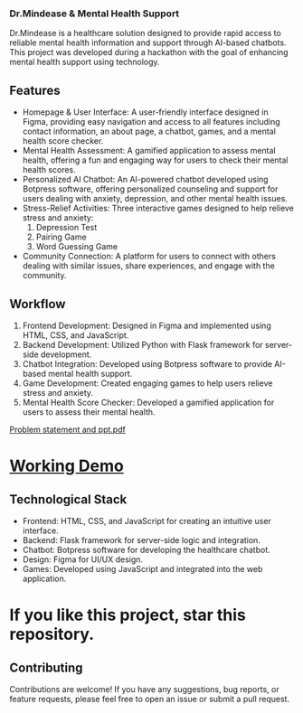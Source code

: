 ### Dr.Mindease & Mental Health Support

Dr.Mindease is a healthcare solution designed to provide rapid access to reliable mental health information and support through AI-based chatbots. This project was developed during a hackathon with the goal of enhancing mental health support using technology.

## Features
- Homepage & User Interface: A user-friendly interface designed in Figma, providing easy navigation and access to all features including contact information, an about page, a chatbot, games, and a mental health score checker.
- Mental Health Assessment: A gamified application to assess mental health, offering a fun and engaging way for users to check their mental health scores.
- Personalized AI Chatbot: An AI-powered chatbot developed using Botpress software, offering personalized counseling and support for users dealing with anxiety, depression, and other mental health issues.
- Stress-Relief Activities: Three interactive games designed to help relieve stress and anxiety:
  1. Depression Test
  2. Pairing Game
  3. Word Guessing Game
- Community Connection: A platform for users to connect with others dealing with similar issues, share experiences, and engage with the community.

## Workflow
1. Frontend Development: Designed in Figma and implemented using HTML, CSS, and JavaScript.
2. Backend Development: Utilized Python with Flask framework for server-side development.
3. Chatbot Integration: Developed using Botpress software to provide AI-based mental health support.
4. Game Development: Created engaging games to help users relieve stress and anxiety.
5. Mental Health Score Checker: Developed a gamified application for users to assess their mental health.

[Problem statement and ppt.pdf](https://github.com/yansh985/Dr-Mindease/files/15451697/Problem.statement.and.ppt.pdf)

# [Working Demo](https://youtu.be/A_076KxpqeQ?feature=shared)

## Technological Stack
- Frontend: HTML, CSS, and JavaScript for creating an intuitive user interface.
- Backend: Flask framework for server-side logic and integration.
- Chatbot: Botpress software for developing the healthcare chatbot.
- Design: Figma for UI/UX design.
- Games: Developed using JavaScript and integrated into the web application.

# If you like this project, star this repository.

## Contributing
Contributions are welcome! If you have any suggestions, bug reports, or feature requests, please feel free to open an issue or submit a pull request.
